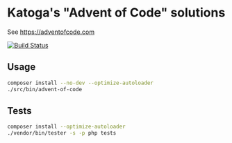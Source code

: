 # Katoga's "Advent of Code" solutions
See https://adventofcode.com

[![Build Status](https://travis-ci.org/Katoga/advent-of-code.svg?branch=master)](https://travis-ci.org/Katoga/advent-of-code)

## Usage
```sh
composer install --no-dev --optimize-autoloader
./src/bin/advent-of-code
```

## Tests
```sh
composer install --optimize-autoloader
./vendor/bin/tester -s -p php tests
```
